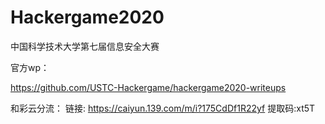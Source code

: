 # Hackergame2020
中国科学技术大学第七届信息安全大赛

官方wp：

https://github.com/USTC-Hackergame/hackergame2020-writeups

和彩云分流：
链接: https://caiyun.139.com/m/i?175CdDf1R22yf  提取码:xt5T  
